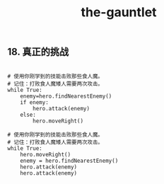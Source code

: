 ﻿---
layout: default
title: the-gauntlet
---
## 18. 真正的挑战
```

# 使用你刚学到的技能击败那些食人魔。
# 记住：打败食人魔矮人需要两次攻击。
while True:
    enemy=hero.findNearestEnemy()
    if enemy:
        hero.attack(enemy)
    else:
        hero.moveRight()

# 使用你刚学到的技能击败那些食人魔。
# 记住：打败食人魔矮人需要两次攻击。
while True:
    hero.moveRight()
    enemy = hero.findNearestEnemy()
    hero.attack(enemy)
    hero.attack(enemy)

```
